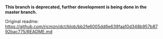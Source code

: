 **This branch is deprecated, further development is being done in the master branch.**

Original readme: https://github.com/ricmzn/dct/blob/bb2fe6005dd6e639faa10d348b957b8792bac775/README.md
